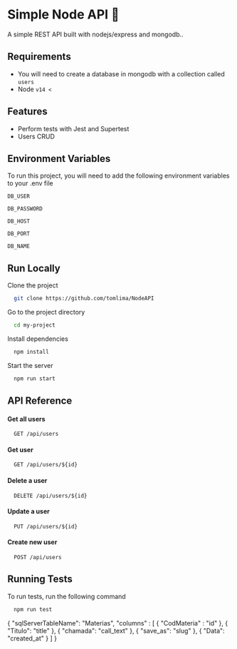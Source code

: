 # Simple Node API 🐼​

A simple REST API built with nodejs/express and mongodb..

## Requirements

- You will need to create a database in mongodb with a collection called `users`
- Node `v14 <`

## Features

- Perform tests with Jest and Supertest
- Users CRUD

## Environment Variables

To run this project, you will need to add the following environment variables to your .env file

`DB_USER`

`DB_PASSWORD`

`DB_HOST`

`DB_PORT`

`DB_NAME`

## Run Locally

Clone the project

```bash
  git clone https://github.com/tomlima/NodeAPI
```

Go to the project directory

```bash
  cd my-project
```

Install dependencies

```bash
  npm install
```

Start the server

```bash
  npm run start
```

## API Reference

#### Get all users

```http
  GET /api/users
```

#### Get user

```http
  GET /api/users/${id}
```

#### Delete a user

```http
  DELETE /api/users/${id}
```

#### Update a user

```http
  PUT /api/users/${id}
```

#### Create new user

```http
  POST /api/users
```

## Running Tests

To run tests, run the following command

```bash
  npm run test
```

{
"sqlServerTableName": "Materias",
"columns" : [
{
"CodMateria" : "id"
},
{
"Titulo": "title"
},
{
"chamada": "call_text"
},
{
"save_as": "slug"
},
{
"Data": "created_at"
}
]
}
